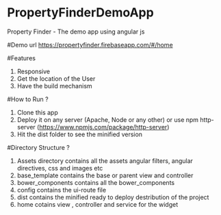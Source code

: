 # PropertyFinderDemoApp
Property Finder - The demo app using angular js

#Demo
url https://propertyfinder.firebaseapp.com/#/home

#Features
1) Responsive<br />
2) Get the location of the User<br />
3) Have the build mechanism<br />

#How to Run ?
1) Clone this app<br />
2) Deploy it on any server (Apache, Node or any other) or use npm http-server (https://www.npmjs.com/package/http-server)<br/>
3) Hit the dist folder to see the minified version<br />


#Directory Structure ?
1) Assets directory contains all the assets angular filters, angular directives, css and images etc<br />
2) base_template contains the base or parent view and controller<br />
3) bower_components contains all the bower_components<br />
4) config contains the ui-route file<br />
5) dist contains the minified ready to deploy destribution of the project<br />
6) home cotains view , controller and service for the widget<br />





